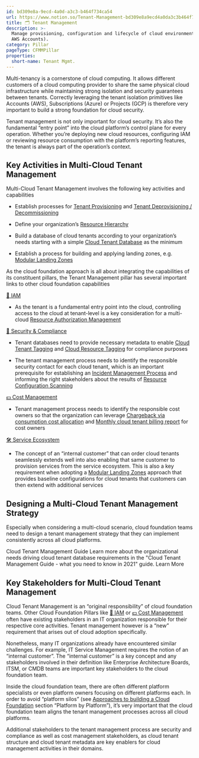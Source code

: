 ```yaml
---
id: bd309e8a-9ecd-4a0d-a3c3-b464f734ca54
url: https://www.notion.so/Tenant-Management-bd309e8a9ecd4a0da3c3b464f734ca54
title: 🗂 Tenant Management
description: >-
  Manage provisioning, configuration and lifecycle of cloud environments (e.g.
  AWS Accounts).
category: Pillar
pageType: CFMMPillar
properties:
  short-name: Tenant Mgmt.
---
```


Multi-tenancy is a cornerstone of cloud computing. It allows different customers of a cloud computing provider to share the same physical cloud infrastructure while maintaining strong isolation and security guarantees between tenants. Correctly leveraging the tenant isolation primitives like Accounts (AWS), Subscriptions (Azure) or Projects (GCP) is therefore very important to build a strong foundation for cloud security. 

Tenant management is not only important for cloud security. It’s also the fundamental “entry point” into the cloud platform’s control plane for every operation. Whether you’re deploying new cloud resources, configuring IAM or reviewing resource consumption with the platform’s reporting features, the tenant is always part of the operation’s context. 

## Key Activities in Multi-Cloud Tenant Management

Multi-Cloud Tenant Management involves the following key activities and capabilities 

- Establish processes for [Tenant Provisioning](./tenant-provisioning.md) and [Tenant Deprovisioning / Decommissioning](./tenant-deprovisioning-decommissioning.md) 

- Define your organization’s [Resource Hierarchy](./resource-hierarchy.md)

- Build a database of cloud tenants according to your organization’s needs starting with a simple [Cloud Tenant Database](./cloud-tenant-database.md) as the minimum

- Establish a process for building and applying landing zones, e.g. [Modular Landing Zones](./modular-landing-zones.md) 

As the cloud foundation approach is all about integrating the capabilities of its constituent pillars, the Tenant Management pillar has several important links to other cloud foundation capabilities

[🔐 IAM](../iam/readme.md) 

- As the tenant is a fundamental entry point into the cloud, controlling access to the cloud at tenant-level is a key consideration for a multi-cloud [Resource Authorization Management](../iam/resource-authorization-management.md) 

[🔖 Security & Compliance](../security-and-compliance/readme.md) 

- Tenant databases need to provide necessary metadata to enable [Cloud Tenant Tagging](../security-and-compliance/cloud-tenant-tagging.md) and [Cloud Resource Tagging](../security-and-compliance/cloud-resource-tagging.md) for compliance purposes

- The tenant management process needs to identify the responsible security contact for each cloud tenant, which is an important prerequisite for establishing an [Incident Management Process](../security-and-compliance/incident-management-process.md) and informing the right stakeholders about the results of [Resource Configuration Scanning](../security-and-compliance/resource-configuration-scanning.md) 

[💵 Cost Management](../cost-management/readme.md) 

- Tenant management process needs to identify the responsible cost owners so that the organization can leverage [Chargeback via consumption cost allocation](../cost-management/chargeback-via-consumption-cost-allocation.md) and [Monthly cloud tenant billing report](../cost-management/monthly-cloud-tenant-billing-report.md) for cost owners

[🛠 Service Ecosystem](../service-ecosystem/readme.md) 

- The concept of an “internal customer” that can order cloud tenants seamlessly extends well into also enabling that same customer to provision services from the service ecosystem. This is also a key requirement when adopting a [Modular Landing Zones](./modular-landing-zones.md) approach that provides baseline configurations for cloud tenants that customers can then extend with additional services

## Designing a Multi-Cloud Tenant Management Strategy

Especially when considering a multi-cloud scenario, cloud foundation teams need to design a tenant management strategy that they can implement consistently across all cloud platforms. 

<!--notion-markdown-cms:raw-->
<CallToAction>
	<CtaHeader>Cloud Tenant Management Guide</CtaHeader>
	<CtaText>Learn more about the organizational needs driving cloud tenant database requirements in the "Cloud Tenant Management Guide - what you need to know in 2021" guide.</CtaText>
	<CtaButton class="btn-primary" url="https://www.meshcloud.io/2021/01/27/cloud-tenant-management-what-you-need-to-know-in-2021/">Learn More</CtaButton>
</CallToAction>

## Key Stakeholders for Multi-Cloud Tenant Management

Cloud Tenant Management is an “original responsibility” of cloud foundation teams. Other Cloud Foundation Pillars like [🔐 IAM](../iam/readme.md) or [💵 Cost Management](../cost-management/readme.md) often have existing stakeholders in an IT organization responsible for their respective core activities. Tenant management however is a “new” requirement that arises out of cloud adoption specifically.

Nonetheless, many IT organizations already have encountered similar challenges. For example, IT Service Management requires the notion of an “internal customer”. The “internal customer” is a key concept and any stakeholders involved in their definition like Enterprise Architecture Boards, ITSM, or CMDB teams are important key stakeholders to the cloud foundation team.

Inside the cloud foundation team, there are often different platform specialists or even platform owners focusing on different platforms each. In order to avoid “platform silos” (see  [Approaches to building a Cloud Foundation](../../understanding-cloud-foundation/approaches-to-building-a-cloud-foundation.md) section “Platform by Platform”), it’s very important that the cloud foundation team aligns the tenant management processes across all cloud platforms.

Additional stakeholders to the tenant management process are security and compliance as well as cost management stakeholders, as cloud tenant structure and cloud tenant metadata are key enablers for cloud management activities in their domains.